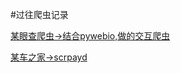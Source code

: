 #过往爬虫记录

[某眼查爬虫->结合pywebio,做的交互爬虫](https://github.com/zjwhy/spiders/tree/main/ty_spider)

[某车之家->scrpayd](https://github.com/zjwhy/spiders/tree/main/autohome/autohome)